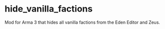 # hide_vanilla_factions
Mod for Arma 3 that hides all vanilla factions from the Eden Editor and Zeus.
